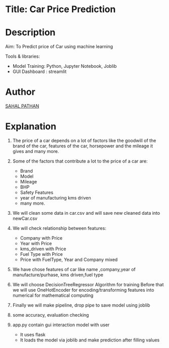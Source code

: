 # Title: Car Price Prediction

# Description

Aim: To Predict price of Car using machine learning

Tools & libraries: 
- Model Training: Python, Jupyter Notebook, Joblib
- GUI Dashboard : streamlit


# Author

[SAHAL PATHAN](https://github.com/sahal56)

# Explanation
1. The price of a car depends on a lot of factors like the goodwill of the brand of the car, features of the car, 
horsepower and the mileage it gives and many more.

2. Some of the factors that contribute a lot to the price of a car are:
    - Brand
    - Model
    - Mileage
    - BHP
    - Safety Features
    - year of manufacturing kms driven
    - many more.

3. We will clean some data in car.csv and will save new cleaned data into newCar.csv

4. We will check relationship between features:
    - Company with Price
    - Year with Price
    - kms_driven with Price
    - Fuel Type with Price
    - Price with FuelType, Year and Company mixed
    
5. We have chose features of car like name ,company,year of manufacture/purhase, kms driven,fuel type

6. We will choose DecisionTreeRegressor Algorithm for training
Before that we will use OneHotEncoder for encoding/transforming features into numerical for mathematical computing

7. Finally we will make pipeline, drop pipe to save model using joblib

8. some accuracy, evaluation checking

8. app.py contain gui interaction model with user 
    - It uses flask
    - It loads the model via joblib and make prediction after filling values
